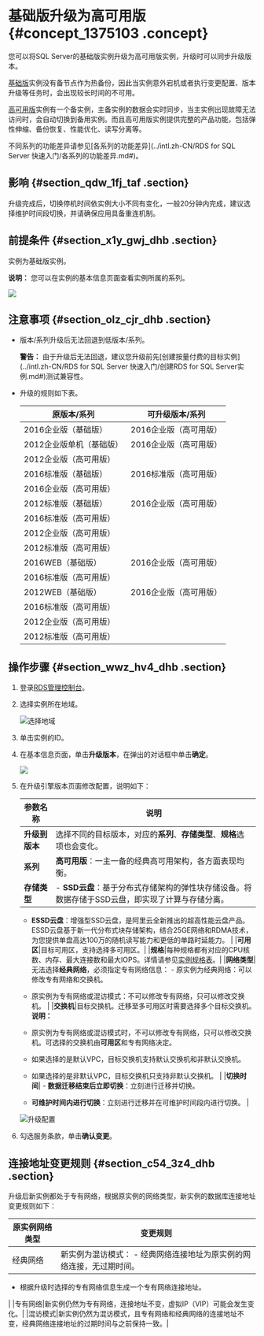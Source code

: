 # 基础版升级为高可用版 {#concept_1375103 .concept}

您可以将SQL Server的基础版实例升级为高可用版实例，升级时可以同步升级版本。

[基础版](../intl.zh-CN/云数据库RDS简介/产品系列/基础版.md#)实例没有备节点作为热备份，因此当实例意外宕机或者执行变更配置、版本升级等任务时，会出现较长时间的不可用。

[高可用版](../intl.zh-CN/云数据库RDS简介/产品系列/高可用版.md#)实例有一个备实例，主备实例的数据会实时同步，当主实例出现故障无法访问时，会自动切换到备用实例。而且高可用版实例提供完整的产品功能，包括弹性伸缩、备份恢复、性能优化、读写分离等。

不同系列的功能差异请参见[各系列的功能差异](../intl.zh-CN/RDS for SQL Server 快速入门/各系列的功能差异.md#)。

## 影响 {#section_qdw_1fj_taf .section}

升级完成后，切换停机时间依实例大小不同有变化，一般20分钟内完成，建议选择维护时间段切换，并请确保应用具备重连机制。

## 前提条件 {#section_x1y_gwj_dhb .section}

实例为基础版实例。

**说明：** 您可以在实例的基本信息页面查看实例所属的系列。

![](http://static-aliyun-doc.oss-cn-hangzhou.aliyuncs.com/assets/img/7788/156499865354372_zh-CN.png)

## 注意事项 {#section_olz_cjr_dhb .section}

-   版本/系列升级后无法回退到低版本/系列。

    **警告：** 由于升级后无法回退，建议您升级前先[创建按量付费的目标实例](../intl.zh-CN/RDS for SQL Server 快速入门/创建RDS for SQL Server实例.md#)测试兼容性。

-   升级的规则如下表。

    |原版本/系列|可升级版本/系列|
    |------|--------|
    |2016企业版（基础版）|2016企业版（高可用版）|
    |2012企业版单机（基础版）|2016企业版（高可用版）|
    |2012企业版（高可用版）|
    |2016标准版（基础版）|2016标准版（高可用版）|
    |2016企业版（高可用版）|
    |2012标准版（基础版）|2016企业版（高可用版）|
    |2016标准版（高可用版）|
    |2012企业版（高可用版）|
    |2012标准版（高可用版）|
    |2016WEB（基础版）|2016企业版（高可用版）|
    |2016标准版（高可用版）|
    |2012WEB（基础版）|2016企业版（高可用版）|
    |2016标准版（高可用版）|
    |2012企业版（高可用版）|
    |2012标准版（高可用版）|


## 操作步骤 {#section_wwz_hv4_dhb .section}

1.  登录[RDS管理控制台](https://rds.console.aliyun.com/)。
2.  选择实例所在地域。

    ![选择地域](http://static-aliyun-doc.oss-cn-hangzhou.aliyuncs.com/assets/img/7814/156499865336543_zh-CN.png)

3.  单击实例的ID。
4.  在基本信息页面，单击**升级版本**，在弹出的对话框中单击**确定**。

    ![](http://static-aliyun-doc.oss-cn-hangzhou.aliyuncs.com/assets/img/1095426/156499865453145_zh-CN.png)

5.  在升级引擎版本页面修改配置，说明如下：

    |参数名称|说明|
    |----|--|
    |**升级到版本**|选择不同的目标版本，对应的**系列**、**存储类型**、**规格**选项也会变化。|
    |**系列**|**高可用版**：一主一备的经典高可用架构，各方面表现均衡。|
    |**存储类型**|     -   **SSD云盘**：基于分布式存储架构的弹性块存储设备。将数据存储于SSD云盘，即实现了计算与存储分离。
    -   **ESSD云盘**：增强型SSD云盘，是阿里云全新推出的超高性能云盘产品。ESSD云盘基于新一代分布式块存储架构，结合25GE网络和RDMA技术，为您提供单盘高达100万的随机读写能力和更低的单路时延能力。
 |
    |**可用区**|目标可用区，支持选择多可用区。|
    |**规格**|每种规格都有对应的CPU核数、内存、最大连接数和最大IOPS。详情请参见[实例规格表](../intl.zh-CN/云数据库RDS简介/实例规格/实例规格表.md#)。|
    |**网络类型**|无法选择**经典网络**，必须指定专有网络信息：     -   原实例为经典网络：可以修改专有网络和交换机。
    -   原实例为专有网络或混访模式：不可以修改专有网络，只可以修改交换机。
 |
    |**交换机**|目标交换机。迁移至多可用区时需要选择多个目标交换机。 **说明：** 

    -   原实例为专有网络或混访模式时，不可以修改专有网络，只可以修改交换机。可选择的交换机由**可用区**和专有网络决定。
    -   如果选择的是默认VPC，目标交换机支持默认交换机和非默认交换机。
    -   如果选择的是非默认VPC，目标交换机只支持非默认交换机。
 |
    |**切换时间**|     -   **数据迁移结束后立即切换**：立刻进行迁移并切换。
    -   **可维护时间内进行切换**：立刻进行迁移并在可维护时间段内进行切换。
 |

    ![升级配置](http://static-aliyun-doc.oss-cn-hangzhou.aliyuncs.com/assets/img/142817/156499865441116_zh-CN.png)

6.  勾选服务条款，单击**确认变更**。

## 连接地址变更规则 {#section_c54_3z4_dhb .section}

升级后新实例都处于专有网络，根据原实例的网络类型，新实例的数据库连接地址变更规则如下：

|原实例网络类型|变更规则|
|-------|----|
|经典网络|新实例为混访模式： -   经典网络连接地址为原实例的网络连接，无过期时间。
-   根据升级时选择的专有网络信息生成一个专有网络连接地址。

 |
|专有网络|新实例仍然为专有网络，连接地址不变，虚拟IP（VIP）可能会发生变化。|
|混访模式|新实例仍然为混访模式，且专有网络和经典网络的连接地址不变，经典网络连接地址的过期时间与之前保持一致。|

